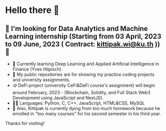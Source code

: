 # Hello there 👋

## 👯 I'm looking for Data Analytics and Machine Learning internship (Starting from 03 April, 2023 to 09 June, 2023 ( Contract: kittipak.wi@ku.th )) 👯

- 📖 Currently learning Deep Learning and Applied Artificial Intelligence in Finance (Yves Hilpisch).
- 📁 My public repositories are for showing my practice coding projects and university assignments.
- 🪙 DeFi project (university CeFi&DeFi course's assignment) will begin around February, 2023 - (Blockchain, Solidity, and Full Stack Web3 Development using JavaScript and NextJS).
- 👨‍💻 Languages: Python, C, C++, JavaScript, HTML&CSS, MySQL
- 🤵 Also, Kittipak is currently dying from too much homework because he enrolled in "too many courses" for his second semester in his third year.
 

Thanks for visiting!

<!--
**AlienX77-cmd/AlienX77-cmd** is a ✨ _special_ ✨ repository because its `README.md` (this file) appears on your GitHub profile.

Here are some ideas to get you started:

- 🔭 I’m currently working on ...
- 🌱 I’m currently learning ...
- 👯 I’m looking to collaborate on ...
- 🤔 I’m looking for help with ...
- 💬 Ask me about ...
- 📫 How to reach me: ...
- 😄 Pronouns: ...
- ⚡ Fun fact: ...
-->
